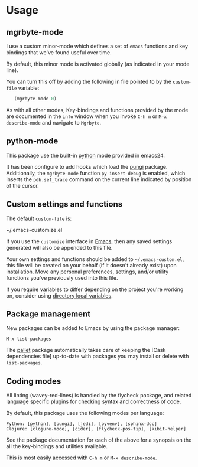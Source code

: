 # Usage

## mgrbyte-mode
I use a custom minor-mode which defines a set of
``emacs`` functions and key bindings that we've found useful over
time.

By default, this minor mode is activated globally (as indicated in
your mode line).

You can turn this off by adding the following in file pointed to by
the ``custom-file`` variable:

```lisp
   (mgrbyte-mode 0)
```

As with all other modes, Key-bindings and functions provided by the
mode are documented in the ``info`` window when you invoke ``C-h m``
or ``M-x describe-mode`` and navigate to ``Mgrbyte``.
 
## python-mode
This package use the built-in [python] mode provided in emacs24.

It has been configure to add hooks which load the [pungi] package.
Additionally, the ``mgrbyte-mode`` function `py-insert-debug` is
enabled, which inserts the ``pdb.set_trace`` command on the current
line indicated by position of the cursor.

## Custom settings and functions

The default ``custom-file`` is:

   ~/.emacs-customize.el

If you use the ``customize`` interface in [Emacs], then any saved
settings generated will also be appended to this file.

Your own settings and functions should be added to
``~/.emacs-custom.el``, this file will be created on your behalf (if
it doesn't already exist) upon installation. Move any personal
preferences, settings, and/or utility functions you've previously used
into this file.

If you require variables to differ depending on the project you're
working on, consider using [directory local variables].

## Package management
New packages can be added to Emacs by using the package manager:

 ``M-x list-packages``

The [pallet] package automatically takes care of keeping the
[Cask dependencies file] up-to-date with packages you may install or
delete with ``list-packages``.

## Coding modes
All linting (wavey-red-lines) is handled by the flycheck package, and
related language specific plugins for checking syntax and correctness
of code.

By default, this package uses the following modes per language:

	Python: [python], [pungi], [jedi], [pyvenv], [sphinx-doc]
	Clojure: [clojure-mode], [cider], [flycheck-pos-tip], [kibit-helper]


See the package documentation for each of the above for a synopsis on
the all the key-bindings and utilities available. 

This is most easily accessed with ```C-h m``` or ```M-x describe-mode```.

[Emacs]: http://www.gnu.org/software/emacs
[buildout]: http://www.buildout.org/en/latest/
[cider]: https://github.com/clojure-emacs/ac-cider
[clojure-mode]: http://github.com/clojure-emacs/clojure-mode
[directory local variables]: http://www.gnu.org/software/emacs/manual/html_node/emacs/Directory-Variables.html
[flycheck-pos-tip]: https://github.com/flycheck/flycheck-pos-tip
[flycheck]: http://flycheck.readthedocs.org/en/latest/
[jedi]: http://jedi.jedidjah.ch/en/latest/
[kibit-helper]: http://www.github.com/brunchboy/kibit-helper
[pallet]: https://github.com/rdallasgray/pallet
[pungi]: https://github.com/mgrbyte/pungi.git
[python]: https://github.com/fgallina/python.el
[pyvenv]: https://github.com/jorgenschaefer/pyvenv
[sphinx-doc]: https://github.com/naiquevin/sphinx-doc.el





